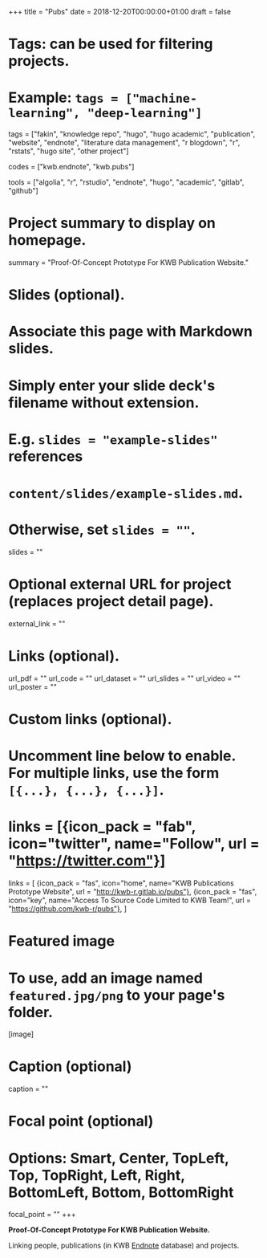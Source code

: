 +++
title = "Pubs"
date = 2018-12-20T00:00:00+01:00
draft = false

# Tags: can be used for filtering projects.
# Example: `tags = ["machine-learning", "deep-learning"]`
tags = ["fakin", "knowledge repo", "hugo", "hugo academic", "publication", "website", 
"endnote", "literature data management", "r blogdown", "r", "rstats", "hugo site", "other project"]


codes = ["kwb.endnote", "kwb.pubs"]

tools = ["algolia", "r", "rstudio", "endnote", "hugo", "academic", "gitlab", "github"]


# Project summary to display on homepage.
summary = "Proof-Of-Concept Prototype For KWB Publication Website."

# Slides (optional).
#   Associate this page with Markdown slides.
#   Simply enter your slide deck's filename without extension.
#   E.g. `slides = "example-slides"` references 
#   `content/slides/example-slides.md`.
#   Otherwise, set `slides = ""`.
slides = ""

# Optional external URL for project (replaces project detail page).
external_link = ""

# Links (optional).
url_pdf = ""
url_code = ""
url_dataset = ""
url_slides = ""
url_video = ""
url_poster = ""

# Custom links (optional).
#   Uncomment line below to enable. For multiple links, use the form `[{...}, {...}, {...}]`.
# links = [{icon_pack = "fab", icon="twitter", name="Follow", url = "https://twitter.com"}]
links = [
{icon_pack = "fas", icon="home", name="KWB Publications Prototype Website", url = "http://kwb-r.gitlab.io/pubs"},
{icon_pack = "fas", icon="key", name="Access To Source Code Limited to KWB Team!", url = "https://github.com/kwb-r/pubs"},
]

# Featured image
# To use, add an image named `featured.jpg/png` to your page's folder. 
[image]
  # Caption (optional)
  caption = ""

  # Focal point (optional)
  # Options: Smart, Center, TopLeft, Top, TopRight, Left, Right, BottomLeft, Bottom, BottomRight
  focal_point = ""
+++

**Proof-Of-Concept Prototype For KWB Publication Website.**

Linking people, publications (in KWB [Endnote](../../tool/endnote) database) and projects.
